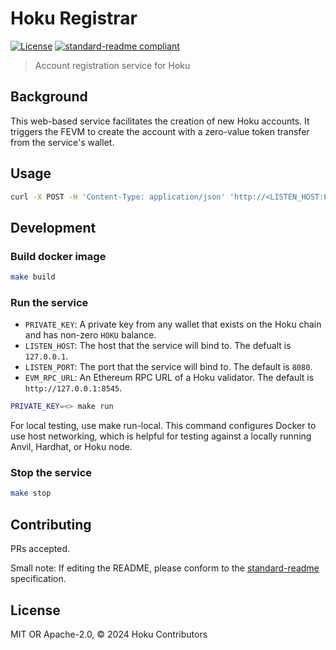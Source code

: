 # Hoku Registrar

[![License](https://img.shields.io/github/license/hokunet/registrar.svg)](./LICENSE)
[![standard-readme compliant](https://img.shields.io/badge/standard--readme-OK-green.svg)](https://github.com/RichardLitt/standard-readme)

> Account registration service for Hoku

## Background

This web-based service facilitates the creation of new Hoku accounts.
It triggers the FEVM to create the account with a zero-value token transfer from the service's wallet.

## Usage

```sh
curl -X POST -H 'Content-Type: application/json' 'http://<LISTEN_HOST:LISTEN_HOST>/register' --data-raw '{"address":"0xfoobar"}'
```

## Development

### Build docker image

```sh
make build
```

### Run the service

- `PRIVATE_KEY`: A private key from any wallet that exists on the Hoku chain and has non-zero `HOKU` balance.
- `LISTEN_HOST`: The host that the service will bind to. The defualt is `127.0.0.1`.
- `LISTEN_PORT`: The port that the service will bind to. The default is `8080`.
- `EVM_RPC_URL`: An Ethereum RPC URL of a Hoku validator. The default is `http://127.0.0.1:8545`.

```sh
PRIVATE_KEY=<> make run
```

For local testing, use make run-local.
This command configures Docker to use host networking,
which is helpful for testing against a locally running Anvil, Hardhat, or Hoku node.

### Stop the service

```sh
make stop
```

## Contributing

PRs accepted.

Small note: If editing the README, please conform to
the [standard-readme](https://github.com/RichardLitt/standard-readme) specification.

## License

MIT OR Apache-2.0, © 2024 Hoku Contributors
